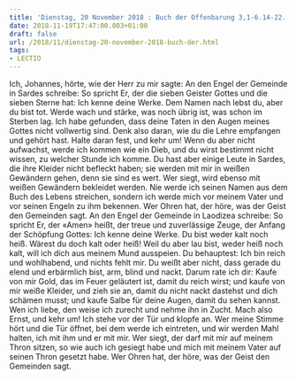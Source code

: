 ```yaml
---
title: 'Dienstag, 20 November 2018 : Buch der Offenbarung 3,1-6.14-22.'
date: 2018-11-19T17:47:00.003+01:00
draft: false
url: /2018/11/dienstag-20-november-2018-buch-der.html
tags: 
- LECTIO
---
```


Ich, Johannes, hörte, wie der Herr zu mir sagte: An den Engel der Gemeinde in Sardes schreibe: So spricht Er, der die sieben Geister Gottes und die sieben Sterne hat: Ich kenne deine Werke. Dem Namen nach lebst du, aber du bist tot. Werde wach und stärke, was noch übrig ist, was schon im Sterben lag. Ich habe gefunden, dass deine Taten in den Augen meines Gottes nicht vollwertig sind. Denk also daran, wie du die Lehre empfangen und gehört hast. Halte daran fest, und kehr um! Wenn du aber nicht aufwachst, werde ich kommen wie ein Dieb, und du wirst bestimmt nicht wissen, zu welcher Stunde ich komme. Du hast aber einige Leute in Sardes, die ihre Kleider nicht befleckt haben; sie werden mit mir in weißen Gewändern gehen, denn sie sind es wert. Wer siegt, wird ebenso mit weißen Gewändern bekleidet werden. Nie werde ich seinen Namen aus dem Buch des Lebens streichen, sondern ich werde mich vor meinem Vater und vor seinen Engeln zu ihm bekennen. Wer Ohren hat, der höre, was der Geist den Gemeinden sagt. An den Engel der Gemeinde in Laodizea schreibe: So spricht Er, der «Amen» heißt, der treue und zuverlässige Zeuge, der Anfang der Schöpfung Gottes: Ich kenne deine Werke. Du bist weder kalt noch heiß. Wärest du doch kalt oder heiß! Weil du aber lau bist, weder heiß noch kalt, will ich dich aus meinem Mund ausspeien. Du behauptest: Ich bin reich und wohlhabend, und nichts fehlt mir. Du weißt aber nicht, dass gerade du elend und erbärmlich bist, arm, blind und nackt. Darum rate ich dir: Kaufe von mir Gold, das im Feuer geläutert ist, damit du reich wirst; und kaufe von mir weiße Kleider, und zieh sie an, damit du nicht nackt dastehst und dich schämen musst; und kaufe Salbe für deine Augen, damit du sehen kannst. Wen ich liebe, den weise ich zurecht und nehme ihn in Zucht. Mach also Ernst, und kehr um! Ich stehe vor der Tür und klopfe an. Wer meine Stimme hört und die Tür öffnet, bei dem werde ich eintreten, und wir werden Mahl halten, ich mit ihm und er mit mir. Wer siegt, der darf mit mir auf meinem Thron sitzen, so wie auch ich gesiegt habe und mich mit meinem Vater auf seinen Thron gesetzt habe. Wer Ohren hat, der höre, was der Geist den Gemeinden sagt.